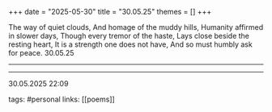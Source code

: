 +++
date = "2025-05-30"
title = "30.05.25"
themes = []
+++

The way of quiet clouds,
And homage of the muddy hills,
Humanity affirmed in slower days,
Though every tremor of the haste,
Lays close beside the resting heart,
It is a strength one does not have,
And so must humbly ask for peace.
30.05.25

---



---

30.05.2025 22:09

tags: #personal
links: [[poems]]
